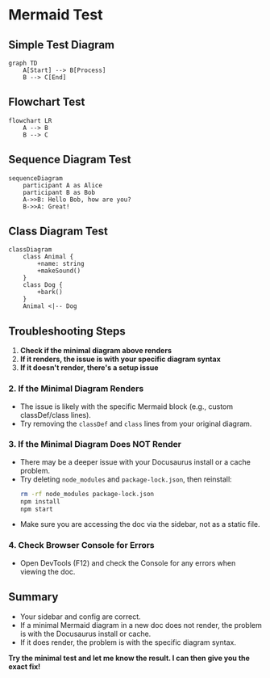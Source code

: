 # Mermaid Test

## Simple Test Diagram

```mermaid
graph TD
    A[Start] --> B[Process]
    B --> C[End]
```

## Flowchart Test

```mermaid
flowchart LR
    A --> B
    B --> C
```

## Sequence Diagram Test

```mermaid
sequenceDiagram
    participant A as Alice
    participant B as Bob
    A->>B: Hello Bob, how are you?
    B->>A: Great!
```

## Class Diagram Test

```mermaid
classDiagram
    class Animal {
        +name: string
        +makeSound()
    }
    class Dog {
        +bark()
    }
    Animal <|-- Dog
```

## Troubleshooting Steps

1. **Check if the minimal diagram above renders**
2. **If it renders, the issue is with your specific diagram syntax**
3. **If it doesn't render, there's a setup issue**

### 2. **If the Minimal Diagram Renders**

- The issue is likely with the specific Mermaid block (e.g., custom classDef/class lines).
- Try removing the `classDef` and `class` lines from your original diagram.

### 3. **If the Minimal Diagram Does NOT Render**

- There may be a deeper issue with your Docusaurus install or a cache problem.
- Try deleting `node_modules` and `package-lock.json`, then reinstall:
  ```sh
  rm -rf node_modules package-lock.json
  npm install
  npm start
  ```
- Make sure you are accessing the doc via the sidebar, not as a static file.

### 4. **Check Browser Console for Errors**

- Open DevTools (F12) and check the Console for any errors when viewing the doc.

## Summary

- Your sidebar and config are correct.
- If a minimal Mermaid diagram in a new doc does not render, the problem is with the Docusaurus install or cache.
- If it does render, the problem is with the specific diagram syntax.

**Try the minimal test and let me know the result. I can then give you the exact fix!**